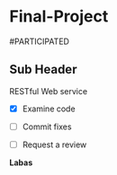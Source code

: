 Final-Project
===
#PARTICIPATED

Sub Header
---


RESTful Web service
- [x] Examine code
- [ ] Commit fixes
- [ ] Request a review


**Labas**
